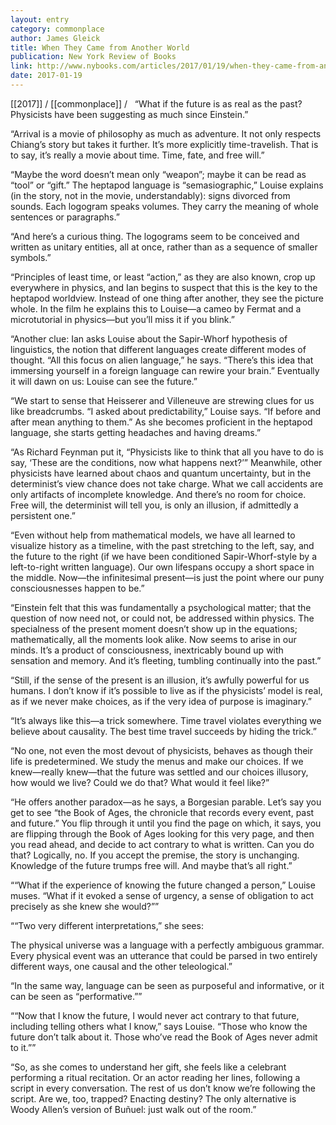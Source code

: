 ```yaml
---
layout: entry
category: commonplace
author: James Gleick
title: When They Came from Another World
publication: New York Review of Books
link: http://www.nybooks.com/articles/2017/01/19/when-they-came-from-another-world/
date: 2017-01-19
---
```


[[2017]] / [[commonplace]] / 
 
“What if the future is as real as the past? Physicists have been suggesting as much since Einstein.”

“Arrival is a movie of philosophy as much as adventure. It not only respects Chiang’s story but takes it further. It’s more explicitly time-travelish. That is to say, it’s really a movie about time. Time, fate, and free will.”

“Maybe the word doesn’t mean only “weapon”; maybe it can be read as “tool” or “gift.” The heptapod language is “semasiographic,” Louise explains (in the story, not in the movie, understandably): signs divorced from sounds. Each logogram speaks volumes. They carry the meaning of whole sentences or paragraphs.”

“And here’s a curious thing. The logograms seem to be conceived and written as unitary entities, all at once, rather than as a sequence of smaller symbols.”

“Principles of least time, or least “action,” as they are also known, crop up everywhere in physics, and Ian begins to suspect that this is the key to the heptapod worldview. Instead of one thing after another, they see the picture whole. In the film he explains this to Louise—a cameo by Fermat and a microtutorial in physics—but you’ll miss it if you blink.”

“Another clue: Ian asks Louise about the Sapir-Whorf hypothesis of linguistics, the notion that different languages create different modes of thought. “All this focus on alien language,” he says. “There’s this idea that immersing yourself in a foreign language can rewire your brain.” Eventually it will dawn on us: Louise can see the future.”

“We start to sense that Heisserer and Villeneuve are strewing clues for us like breadcrumbs. “I asked about predictability,” Louise says. “If before and after mean anything to them.” As she becomes proficient in the heptapod language, she starts getting headaches and having dreams.”

“As Richard Feynman put it, “Physicists like to think that all you have to do is say, ‘These are the conditions, now what happens next?’” Meanwhile, other physicists have learned about chaos and quantum uncertainty, but in the determinist’s view chance does not take charge. What we call accidents are only artifacts of incomplete knowledge. And there’s no room for choice. Free will, the determinist will tell you, is only an illusion, if admittedly a persistent one.”

“Even without help from mathematical models, we have all learned to visualize history as a timeline, with the past stretching to the left, say, and the future to the right (if we have been conditioned Sapir-Whorf-style by a left-to-right written language). Our own lifespans occupy a short space in the middle. Now—the infinitesimal present—is just the point where our puny consciousnesses happen to be.”

“Einstein felt that this was fundamentally a psychological matter; that the question of now need not, or could not, be addressed within physics. The specialness of the present moment doesn’t show up in the equations; mathematically, all the moments look alike. Now seems to arise in our minds. It’s a product of consciousness, inextricably bound up with sensation and memory. And it’s fleeting, tumbling continually into the past.”

“Still, if the sense of the present is an illusion, it’s awfully powerful for us humans. I don’t know if it’s possible to live as if the physicists’ model is real, as if we never make choices, as if the very idea of purpose is imaginary.”

“It’s always like this—a trick somewhere. Time travel violates everything we believe about causality. The best time travel succeeds by hiding the trick.”

“No one, not even the most devout of physicists, behaves as though their life is predetermined. We study the menus and make our choices. If we knew—really knew—that the future was settled and our choices illusory, how would we live? Could we do that? What would it feel like?”

“He offers another paradox—as he says, a Borgesian parable. Let’s say you get to see “the Book of Ages, the chronicle that records every event, past and future.” You flip through it until you find the page on which, it says, you are flipping through the Book of Ages looking for this very page, and then you read ahead, and decide to act contrary to what is written. Can you do that? Logically, no. If you accept the premise, the story is unchanging. Knowledge of the future trumps free will. And maybe that’s all right.”

““What if the experience of knowing the future changed a person,” Louise muses. “What if it evoked a sense of urgency, a sense of obligation to act precisely as she knew she would?””

““Two very different interpretations,” she sees:

The physical universe was a language with a perfectly ambiguous grammar. Every physical event was an utterance that could be parsed in two entirely different ways, one causal and the other teleological.”

“In the same way, language can be seen as purposeful and informative, or it can be seen as “performative.””

““Now that I know the future, I would never act contrary to that future, including telling others what I know,” says Louise. “Those who know the future don’t talk about it. Those who’ve read the Book of Ages never admit to it.””

“So, as she comes to understand her gift, she feels like a celebrant performing a ritual recitation. Or an actor reading her lines, following a script in every conversation. The rest of us don’t know we’re following the script. Are we, too, trapped? Enacting destiny? The only alternative is Woody Allen’s version of Buñuel: just walk out of the room.”

